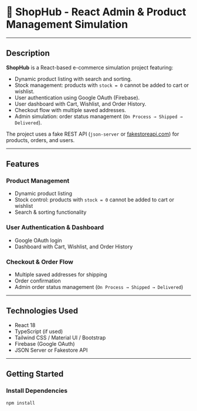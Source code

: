# 🛒 ShopHub - React Admin & Product Management Simulation

---

## Description
**ShopHub** is a React-based e-commerce simulation project featuring:

- Dynamic product listing with search and sorting.  
- Stock management: products with `stock = 0` cannot be added to cart or wishlist.  
- User authentication using Google OAuth (Firebase).  
- User dashboard with Cart, Wishlist, and Order History.  
- Checkout flow with multiple saved addresses.  
- Admin simulation: order status management (`On Process → Shipped → Delivered`).  

The project uses a fake REST API (`json-server` or [fakestoreapi.com](https://fakestoreapi.com)) for products, orders, and users.

---

## Features

### Product Management
- Dynamic product listing  
- Stock control: products with `stock = 0` cannot be added to cart or wishlist  
- Search & sorting functionality  

### User Authentication & Dashboard
- Google OAuth login  
- Dashboard with Cart, Wishlist, and Order History  

### Checkout & Order Flow
- Multiple saved addresses for shipping  
- Order confirmation  
- Admin order status management (`On Process → Shipped → Delivered`)  

---

## Technologies Used
- React 18  
- TypeScript (if used)  
- Tailwind CSS / Material UI / Bootstrap  
- Firebase (Google OAuth)  
- JSON Server or Fakestore API  

---

## Getting Started

### Install Dependencies
```bash
npm install
